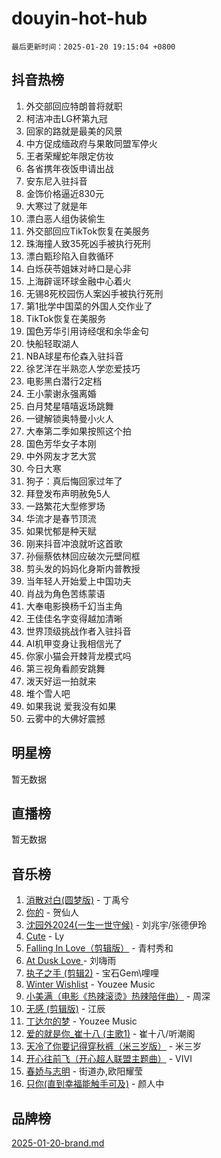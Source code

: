 # douyin-hot-hub

`最后更新时间：2025-01-20 19:15:04 +0800`

## 抖音热榜

1. 外交部回应特朗普将就职
1. 柯洁冲击LG杯第九冠
1. 回家的路就是最美的风景
1. 中方促成缅政府与果敢同盟军停火
1. 王者荣耀蛇年限定仿妆
1. 各省携年夜饭申请出战
1. 安东尼入驻抖音
1. 金饰价格逼近830元
1. 大寒过了就是年
1. 漂白恶人组伪装偷生
1. 外交部回应TikTok恢复在美服务
1. 珠海撞人致35死凶手被执行死刑
1. 漂白甄珍陷入自救循环
1. 白烁茯苓姐妹对峙口是心非
1. 上海辟谣环球金融中心着火
1. 无锡8死校园伤人案凶手被执行死刑
1. 第1批学中国菜的外国人交作业了
1. TikTok恢复在美服务
1. 国色芳华引用诗经氓和余华金句
1. 快船轻取湖人
1. NBA球星布伦森入驻抖音
1. 徐艺洋在半熟恋人学恋爱技巧
1. 电影黑白潜行2定档
1. 王小蒙谢永强离婚
1. 白月梵星嘻嘻返场跳舞
1. 一键解锁奥特曼小火人
1. 大奉第二季如果按照这个拍
1. 国色芳华女子本刚
1. 中外网友才艺大赏
1. 今日大寒
1. 狗子：真后悔回家过年了
1. 拜登发布声明赦免5人
1. 一路繁花大型修罗场
1. 华流才是春节顶流
1. 如果忧郁是种天赋
1. 刚来抖音冲浪就听这首歌
1. 孙俪蔡依林回应破次元壁同框
1. 剪头发的妈妈化身斯内普教授
1. 当年轻人开始爱上中国功夫
1. 肖战为角色苦练蒙语
1. 大奉电影换杨千幻当主角
1. 王佳佳名字变得越加清晰
1. 世界顶级挑战作者入驻抖音
1. AI机甲变身让我相信光了
1. 你家小猫会开棘背龙模式吗
1. 第三视角看颜安跳舞
1. 泼天好运一拍就来
1. 堆个雪人吧
1. 如果我说 爱我没有如果
1. 云雾中的大佛好震撼

## 明星榜

暂无数据

## 直播榜

暂无数据

## 音乐榜

1. [消散对白(圆梦版)](https://sf5-hl-cdn-tos.douyinstatic.com/obj/tos-cn-ve-2774/og4jB5I5IizzoZVAAAzWgBMAsMDWoArfwBOiFs) - 丁禹兮
1. [你的](https://sf5-hl-cdn-tos.douyinstatic.com/obj/tos-cn-ve-2774/oYuIeKf42jB7sEV6B2upMdpYAgfrQWj0FeRegh) - 贺仙人
1. [沈园外2024(一生一世守候)](https://sf5-hl-cdn-tos.douyinstatic.com/obj/tos-cn-ve-2774/oAIYMHGCmKaYKFDd6FZBf9AfMfx1eErAAEJAFH) - 刘兆宇/张德伊玲
1. [Cute](https://sf5-hl-cdn-tos.douyinstatic.com/obj/tos-cn-ve-2774/o4IbIzHWKAAB4wsS5qMBRiiAlEBGTpQRNfFvuo) - Ly
1. [Falling In Love（剪辑版）](https://sf5-hl-cdn-tos.douyinstatic.com/obj/tos-cn-ve-2774/o8ajpA8zzgBPahbBIO8AcKGBLJezFCRd1wfP9f) - 青村秀和
1. [ At Dusk  Love ](https://sf5-hl-cdn-tos.douyinstatic.com/obj/tos-cn-ve-2774/o8CrpCf5CaYgI4ZrtQgMQAFEfuGqNnRSDQAPBc) - 刘嗨雨
1. [执子之手 (剪辑2)](https://sf5-hl-cdn-tos.douyinstatic.com/obj/tos-cn-ve-2774/oUoZLQjCc31XzqsBnBQUNgeKtYPBcgbFDwtfcu) - 宝石Gem\哩哩
1. [Winter Wishlist](https://sf5-hl-cdn-tos.douyinstatic.com/obj/tos-cn-ve-2774/oIIgUOeamCFCVAzxN6MFRLIBlLGpUqQxeeHrLE) - Youzee Music
1. [小美满（电影《热辣滚烫》热辣陪伴曲）](https://sf5-hl-cdn-tos.douyinstatic.com/obj/tos-cn-ve-2774/o0GAn2lSgfZIDUgtevCGDQYnFg4CwnrBaxbTZL) - 周深
1. [无感 (剪辑版)](https://sf5-hl-cdn-tos.douyinstatic.com/obj/tos-cn-ve-2774/o0eIsUzJBDlQaQFC5OFlgbMEZC1TFYBftOBn6p) - 江辰
1. [丁达尔的梦](https://sf5-hl-cdn-tos.douyinstatic.com/obj/tos-cn-ve-2774/oMU3WirUZBVQkAC9ccG5P2IQirziZM2RTInUY) - Youzee Music
1. [爱的就是你_崔十八 (主歌1)](https://sf5-hl-cdn-tos.douyinstatic.com/obj/tos-cn-ve-2774/oI5BO5DhFZ6UTcNCnZaOCBLtZ7WIMQGfgnXf5E) - 崔十八/听潮阁
1. [天冷了你要记得穿秋裤（米三岁版）](https://sf5-hl-cdn-tos.douyinstatic.com/obj/tos-cn-ve-2774/oQlIwVIDWiZ6BQilAorS7MA0AgCkQDvcZAdm1) - 米三岁
1. [开心往前飞（开心超人联盟主题曲）](https://sf5-hl-cdn-tos.douyinstatic.com/obj/tos-cn-ve-2774/9d8fb7c82cf1421fb93a9fe925275e0a) - VIVI
1. [春娇与志明](https://sf5-hl-cdn-tos.douyinstatic.com/obj/tos-cn-ve-2774/e530d8fceb7044b39707d7f9ff54add1) - 街道办,欧阳耀莹
1. [只你(直到幸福能触手可及)](https://sf5-hl-cdn-tos.douyinstatic.com/obj/tos-cn-ve-2774/o0lBkRDzFTeaVSUz3ZZSCBVtZ5DIMQGfgmEAuE) - 颜人中

## 品牌榜

[2025-01-20-brand.md](2025-01-20-brand.md)
